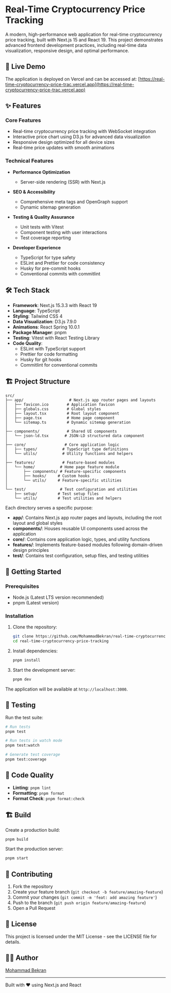 # Real-Time Cryptocurrency Price Tracking

A modern, high-performance web application for real-time cryptocurrency price tracking, built with Next.js 15 and React 19. This project demonstrates advanced frontend development practices, including real-time data visualization, responsive design, and optimal performance.

## 🚀 Live Demo

The application is deployed on Vercel and can be accessed at: [https://real-time-cryptocurrency-price-trac.vercel.app](https://real-time-cryptocurrency-price-trac.vercel.app)

## ✨ Features

### Core Features

- Real-time cryptocurrency price tracking with WebSocket integration
- Interactive price chart using D3.js for advanced data visualization
- Responsive design optimized for all device sizes
- Real-time price updates with smooth animations

### Technical Features

- **Performance Optimization**

  - Server-side rendering (SSR) with Next.js

- **SEO & Accessibility**

  - Comprehensive meta tags and OpenGraph support
  - Dynamic sitemap generation

- **Testing & Quality Assurance**

  - Unit tests with Vitest
  - Component testing with user interactions
  - Test coverage reporting

- **Developer Experience**

  - TypeScript for type safety
  - ESLint and Prettier for code consistency
  - Husky for pre-commit hooks
  - Conventional commits with commitlint

## 🛠️ Tech Stack

- **Framework**: Next.js 15.3.3 with React 19
- **Language**: TypeScript
- **Styling**: Tailwind CSS 4
- **Data Visualization**: D3.js 7.9.0
- **Animations**: React Spring 10.0.1
- **Package Manager**: pnpm
- **Testing**: Vitest with React Testing Library
- **Code Quality**:
  - ESLint with TypeScript support
  - Prettier for code formatting
  - Husky for git hooks
  - Commitlint for conventional commits

## 🏗️ Project Structure

```
src/
├── app/                    # Next.js app router pages and layouts
│   ├── favicon.ico        # Application favicon
│   ├── globals.css        # Global styles
│   ├── layout.tsx         # Root layout component
│   ├── page.tsx           # Home page component
│   └── sitemap.ts         # Dynamic sitemap generation
│
├── components/            # Shared UI components
│   └── json-ld.tsx       # JSON-LD structured data component
│
├── core/                 # Core application logic
│   ├── types/           # TypeScript type definitions
│   └── utils/           # Utility functions and helpers
│
├── features/            # Feature-based modules
│   └── home/           # Home page feature module
│       ├── components/ # Feature-specific components
│       ├── hooks/     # Custom hooks
│       └── utils/     # Feature-specific utilities
│
└── test/               # Test configuration and utilities
    ├── setup/         # Test setup files
    └── utils/         # Test utilities and helpers
```

Each directory serves a specific purpose:

- **app/**: Contains Next.js app router pages and layouts, including the root layout and global styles
- **components/**: Houses reusable UI components used across the application
- **core/**: Contains core application logic, types, and utility functions
- **features/**: Implements feature-based modules following domain-driven design principles
- **test/**: Contains test configuration, setup files, and testing utilities

## 🚀 Getting Started

### Prerequisites

- Node.js (Latest LTS version recommended)
- pnpm (Latest version)

### Installation

1. Clone the repository:

   ```bash
   git clone https://github.com/MohammadBekran/real-time-cryptocurrency-price-tracking
   cd real-time-cryptocurrency-price-tracking
   ```

2. Install dependencies:

   ```bash
   pnpm install
   ```

3. Start the development server:
   ```bash
   pnpm dev
   ```

The application will be available at `http://localhost:3000`.

## 🧪 Testing

Run the test suite:

```bash
# Run tests
pnpm test

# Run tests in watch mode
pnpm test:watch

# Generate test coverage
pnpm test:coverage
```

## 📝 Code Quality

- **Linting**: `pnpm lint`
- **Formatting**: `pnpm format`
- **Format Check**: `pnpm format:check`

## 🏗️ Build

Create a production build:

```bash
pnpm build
```

Start the production server:

```bash
pnpm start
```

## 🤝 Contributing

1. Fork the repository
2. Create your feature branch (`git checkout -b feature/amazing-feature`)
3. Commit your changes (`git commit -m 'feat: add amazing feature'`)
4. Push to the branch (`git push origin feature/amazing-feature`)
5. Open a Pull Request

## 📄 License

This project is licensed under the MIT License - see the LICENSE file for details.

## 👨‍💻 Author

[Mohammad Bekran](https://github.com/MohammadBekran)

---

Built with ❤️ using Next.js and React
